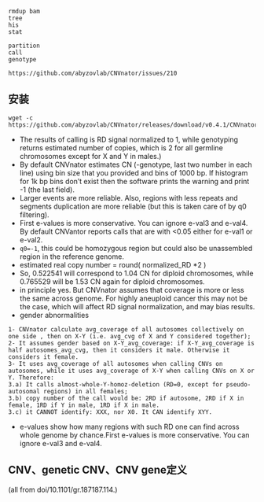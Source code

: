 ```
rmdup bam
tree
his
stat

partition
call
genotype

https://github.com/abyzovlab/CNVnator/issues/210
```

## 安装
```
wget -c https://github.com/abyzovlab/CNVnator/releases/download/v0.4.1/CNVnator_v0.4.1.zip
```
+ The results of calling is RD signal normalized to 1, while genotyping returns estimated number of copies, which is 2 for all germline chromosomes except for X and Y in males.)
+ By default CNVnator estimates CN (-genotype, last two number in each line) using bin size that you provided and bins of 1000 bp. If histogram for 1k bp bins don’t exist then the software prints the warning and print -1 (the last field).
+ Larger events are more reliable. Also, regions with less repeats and segments duplication are more reliable (but this is taken care of by q0 filtering).
+ First e-values is more conservative. You can ignore e-val3 and e-val4. By default CNVantor reports calls that are with <0.05 either for e-val1 or e-val2.
+ `q0=-1`, this could be homozygous region but could also be unassembled region in the reference genome.
+ estimated real copy number = round( normalized_RD *2 )
+ So, 0.522541 will correspond to 1.04 CN for diploid chromosomes, while  0.765529 will be 1.53 CN again for diploid chromosomes.
+ in principle yes. But CNVnator assumes that coverage is more or less the same across genome. For highly aneuploid cancer this may not be the case, which will affect RD signal normalization, and may bias results.
+ gender abnormalities
```
1- CNVnator calculate avg_coverage of all autosomes collectively on one side , then on X-Y (i.e. avg_cvg of X and Y considered together);
2- It assumes gender based on X-Y_avg_coverage: if X-Y_avg_coverage is half autosomes_avg_cvg, then it considers it male. Otherwise it considers it female.
3- It uses avg_coverage of all autosomes when calling CNVs on autosomes, while it uses avg_coverage of X-Y when calling CNVs on X or Y. Therefore:
3.a) It calls almost-whole-Y-homoz-deletion (RD=0, except for pseudo-autosomal regions) in all females;
3.b) copy number of the call would be: 2RD if autosome, 2RD if X in female, 1RD if Y in male, 1RD if X in male.
3.c) it CANNOT identify: XXX, nor X0. It CAN identify XYY.
```
+ e-values show how many regions with such RD one can find across whole genome by chance.First e-values is more conservative. You can ignore e-val3 and e-val4.

## CNV、genetic CNV、CNV gene定义
(all from doi/10.1101/gr.187187.114.)
